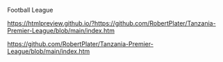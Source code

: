 Football League
<br>

https://htmlpreview.github.io/?https://github.com/RobertPlater/Tanzania-Premier-League/blob/main/index.htm

https://github.com/RobertPlater/Tanzania-Premier-League/blob/main/index.htm
